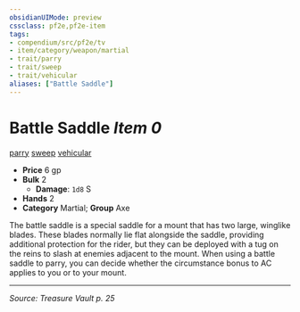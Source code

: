 ```yaml
---
obsidianUIMode: preview
cssclass: pf2e,pf2e-item
tags:
- compendium/src/pf2e/tv
- item/category/weapon/martial
- trait/parry
- trait/sweep
- trait/vehicular
aliases: ["Battle Saddle"]
---
```

# Battle Saddle *Item 0*  
[parry](parry.md "Parry Weapon Trait")  [sweep](sweep.md "Sweep Weapon Trait")  [vehicular](vehicular-tv.md "Vehicular Weapon Trait")  

- **Price** 6 gp
- **Bulk** 2
  - **Damage**: `1d8` S
- **Hands** 2
- **Category** Martial; **Group** Axe 

The battle saddle is a special saddle for a mount that has two large, winglike blades. These blades normally lie flat alongside the saddle, providing additional protection for the rider, but they can be deployed with a tug on the reins to slash at enemies adjacent to the mount. When using a battle saddle to parry, you can decide whether the circumstance bonus to AC applies to you or to your mount.


---
*Source: Treasure Vault p. 25*